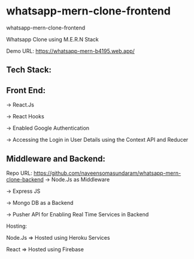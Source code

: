 # whatsapp-mern-clone-frontend
whatsapp-mern-clone-frontend

Whatsapp Clone using M.E.R.N Stack

Demo URL: https://whatsapp-mern-b4195.web.app/


Tech Stack:
-----------


Front End:
------------
-> React.Js

-> React Hooks

-> Enabled Google Authentication

-> Accessing the Login in User Details using the Context API and Reducer

Middleware and Backend:
-------------------------

Repo URL: https://github.com/naveensomasundaram/whatsapp-mern-clone-backend
-> Node.Js as Middleware

-> Express JS

-> Mongo DB as a Backend

-> Pusher API for Enabling Real Time Services in Backend

Hosting:

Node.Js => Hosted using Heroku Services 

React => Hosted using Firebase

